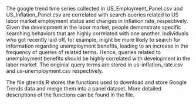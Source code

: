 The google trend time series collected in US_Employment_Panel.csv and US_Inflation_Panel.csv are correlated with search queries related to US labor market employment status and changes in inflation rate, respectively. Given the development in the labor market, people demonstrate specific searching behaviors that are highly correlated with one another. Individuals who got recently laid off, for example, might be more likely to search for information regarding unemployment benefits, leading to an increase in the frequency of queries of related terms. Hence, queries related to unemployment benefits should be highly correlated with development in the labor market. The originial query terms are stored in us-inflation_rate.csv and us-unemployment.csv respectively.

The file gtrends.R stores the functions used to download and store Google Trends data and merge them into a panel dataset. More detailed descriptions of the functions can be found in the file.